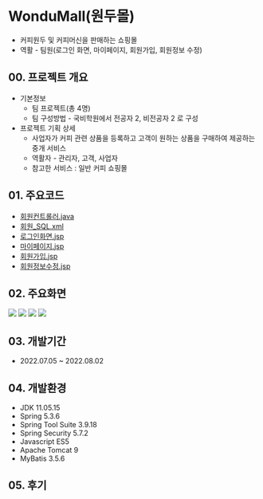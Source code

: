 # WonduMall(원두몰)

+ 커피원두 및 커피머신을 판매하는 쇼핑몰
+ 역활 - 팀원(로그인 화면, 마이페이지, 회원가입, 회원정보 수정)

## 00. 프로젝트 개요

+ 기본정보
  + 팀 프로젝트(총 4명)
  + 팀 구성방법 - 국비학원에서 전공자 2, 비전공자 2 로 구성
+ 프로젝트 기획 상세
  + 사업자가 커피 관련 상품을 등록하고 고객이 원하는 상품을 구매하여 제공하는 중개 서비스
  + 역활자 - 관리자, 고객, 사업자
  + 참고한 서비스 : 일반 커피 쇼핑몰


## 01. 주요코드
+ [회원컨트롤러.java](https://github.com/cheuljin/wondumall/blob/main/src/main/java/com/wondumall/Controller/LoginController.java)
+ [회원_SQL.xml](https://github.com/cheuljin/wondumall/blob/main/src/main/resources/mapper/login_SQL.xml)
+ [로그인화면.jsp](https://github.com/cheuljin/wondumall/blob/main/src/main/webapp/WEB-INF/views/login.jsp)
+ [마이페이지.jsp](https://github.com/cheuljin/wondumall/blob/main/src/main/webapp/WEB-INF/views/mypage.jsp)
+ [회원가입.jsp](https://github.com/cheuljin/wondumall/blob/main/src/main/webapp/WEB-INF/views/join.jsp)
+ [회원정보수정.jsp](https://github.com/cheuljin/wondumall/blob/main/src/main/webapp/WEB-INF/views/update.jsp)

## 02. 주요화면
![](https://github.com/cheuljin/wondumall/blob/main/src/main/webapp/resources/screenshot/login.JPG)
![](https://github.com/cheuljin/wondumall/blob/main/src/main/webapp/resources/screenshot/join.JPG)
![](https://github.com/cheuljin/wondumall/blob/main/src/main/webapp/resources/screenshot/mypage.JPG)
![](https://github.com/cheuljin/wondumall/blob/main/src/main/webapp/resources/screenshot/update.JPG)

## 03. 개발기간
+ 2022.07.05 ~ 2022.08.02

## 04. 개발환경
+ JDK 11.05.15
+ Spring 5.3.6
+ Spring Tool Suite 3.9.18
+ Spring Security 5.7.2
+ Javascript ES5
+ Apache Tomcat 9
+ MyBatis 3.5.6

## 05. 후기

